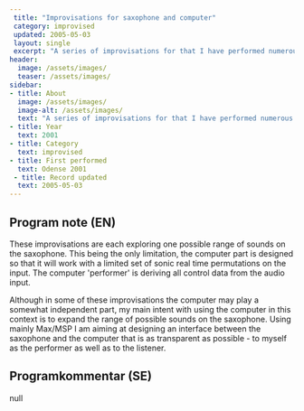 ```yaml
---
 title: "Improvisations for saxophone and computer"
 category: improvised
 updated: 2005-05-03
 layout: single
 excerpt: "A series of improvisations for that I have performed numerous times. These are all works in progress."
header: 
  image: /assets/images/
  teaser: /assets/images/
sidebar:
- title: About
  image: /assets/images/
  image-alt: /assets/images/
  text: "A series of improvisations for that I have performed numerous times. These are all works in progress."
- title: Year
  text: 2001
- title: Category
  text: improvised
- title: First performed
  text: Odense 2001
 - title: Record updated
  text: 2005-05-03
---
```


<h2>Program note (EN)</h2>
These improvisations are each exploring one possible range of sounds on the saxophone. This being the only limitation, the computer part is designed so that it will work with a limited set of sonic real time permutations on the input. The computer 'performer' is deriving all control data from the audio input.



Although in some of these improvisations the computer may play a somewhat independent part, my main intent with using the computer in this context is to expand the range of possible sounds on the saxophone. Using mainly Max/MSP I am aiming at designing an interface between the saxophone and the computer that is as transparent as possible - to myself as the performer as well as to the listener.

<h2>Programkommentar (SE)</h2>
null



